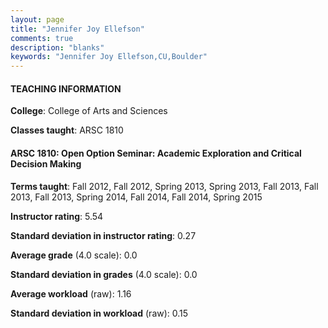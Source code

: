 ```yaml
---
layout: page
title: "Jennifer Joy Ellefson" 
comments: true
description: "blanks"
keywords: "Jennifer Joy Ellefson,CU,Boulder"
---
```

<head>
<script src="https://ajax.googleapis.com/ajax/libs/jquery/2.1.3/jquery.min.js"></script>
<script src="https://dl.dropboxusercontent.com/s/pc42nxpaw1ea4o9/highcharts.js?dl=0"></script>
<!-- <script src="../assets/js/highcharts.js"></script> -->
<style type="text/css">@font-face {
	font-family: "Bebas Neue";
	src: url(https://www.filehosting.org/file/details/544349/BebasNeue Regular.otf) format("opentype");
	}
	h1.Bebas { 
		font-family: "Bebas Neue", Verdana, Tahoma;
	}
</style>
</head>
	   
#### TEACHING INFORMATION

**College**: College of Arts and Sciences

**Classes taught**: ARSC 1810

#### ARSC 1810: Open Option Seminar: Academic Exploration and Critical Decision Making

**Terms taught**: Fall 2012, Fall 2012, Spring 2013, Spring 2013, Fall 2013, Fall 2013, Fall 2013, Spring 2014, Fall 2014, Fall 2014, Spring 2015

**Instructor rating**: 5.54

**Standard deviation in instructor rating**: 0.27

**Average grade** (4.0 scale): 0.0

**Standard deviation in grades** (4.0 scale): 0.0

**Average workload** (raw): 1.16

**Standard deviation in workload** (raw): 0.15

